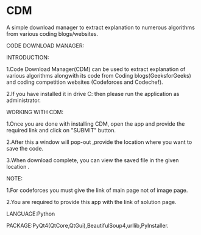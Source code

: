 CDM
===

A simple download manager to extract explanation to numerous algorithms from various coding blogs/websites.

CODE DOWNLOAD MANAGER:

INTRODUCTION:

1.Code Download Manager(CDM) can be used to extract explanation of various algorithms alongwith its code from Coding blogs(GeeksforGeeks) and coding competition websites (Codeforces and Codechef).

2.If you have installed it in drive C: then please run the application as administrator.


WORKING WITH CDM:

1.Once you are done with installing CDM, open the app and provide the required link and click on "SUBMIT" button.

2.After this a window will pop-out ,provide the location where you want to save the code.

3.When download complete, you can view the saved file in the  given location .

NOTE:

1.For codeforces you must give the link of main page not of image page.

2.You are required to provide this app with the link of solution page.


LANGUAGE:Python

PACKAGE:PyQt4(QtCore,QtGui),BeautifulSoup4,urllib,PyInstaller.

   
